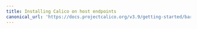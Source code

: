 ```yaml
---
title: Installing Calico on host endpoints
canonical_url: 'https://docs.projectcalico.org/v3.9/getting-started/bare-metal/installation/index'
---
```

